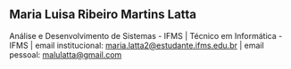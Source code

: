 ## Maria Luisa Ribeiro Martins Latta
Análise e Desenvolvimento de Sistemas - IFMS | Técnico em Informática - IFMS |
email institucional: maria.latta2@estudante.ifms.edu.br |
email pessoal: malulatta@gmail.com 
